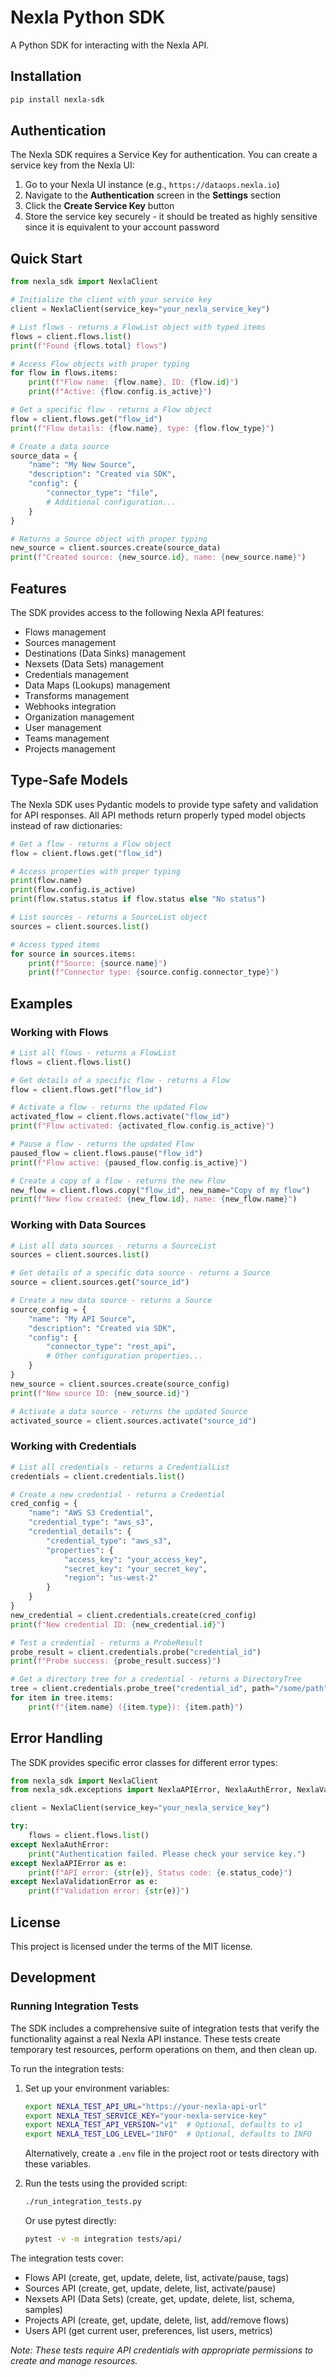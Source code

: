 # Nexla Python SDK

A Python SDK for interacting with the Nexla API.

## Installation

```bash
pip install nexla-sdk
```

## Authentication

The Nexla SDK requires a Service Key for authentication. You can create a service key from the Nexla UI:

1. Go to your Nexla UI instance (e.g., `https://dataops.nexla.io`)
2. Navigate to the **Authentication** screen in the **Settings** section
3. Click the **Create Service Key** button
4. Store the service key securely - it should be treated as highly sensitive since it is equivalent to your account password

## Quick Start

```python
from nexla_sdk import NexlaClient

# Initialize the client with your service key
client = NexlaClient(service_key="your_nexla_service_key")

# List flows - returns a FlowList object with typed items
flows = client.flows.list()
print(f"Found {flows.total} flows")

# Access Flow objects with proper typing
for flow in flows.items:
    print(f"Flow name: {flow.name}, ID: {flow.id}")
    print(f"Active: {flow.config.is_active}")

# Get a specific flow - returns a Flow object
flow = client.flows.get("flow_id")
print(f"Flow details: {flow.name}, type: {flow.flow_type}")

# Create a data source
source_data = {
    "name": "My New Source",
    "description": "Created via SDK",
    "config": {
        "connector_type": "file",
        # Additional configuration...
    }
}

# Returns a Source object with proper typing
new_source = client.sources.create(source_data)
print(f"Created source: {new_source.id}, name: {new_source.name}")
```

## Features

The SDK provides access to the following Nexla API features:

* Flows management
* Sources management
* Destinations (Data Sinks) management
* Nexsets (Data Sets) management
* Credentials management
* Data Maps (Lookups) management
* Transforms management
* Webhooks integration
* Organization management
* User management
* Teams management
* Projects management

## Type-Safe Models

The Nexla SDK uses Pydantic models to provide type safety and validation for API responses. All API methods return properly typed model objects instead of raw dictionaries:

```python
# Get a flow - returns a Flow object
flow = client.flows.get("flow_id")

# Access properties with proper typing
print(flow.name)
print(flow.config.is_active)
print(flow.status.status if flow.status else "No status")

# List sources - returns a SourceList object
sources = client.sources.list()

# Access typed items
for source in sources.items:
    print(f"Source: {source.name}")
    print(f"Connector type: {source.config.connector_type}")
```

## Examples

### Working with Flows

```python
# List all flows - returns a FlowList
flows = client.flows.list()

# Get details of a specific flow - returns a Flow
flow = client.flows.get("flow_id")

# Activate a flow - returns the updated Flow
activated_flow = client.flows.activate("flow_id")
print(f"Flow activated: {activated_flow.config.is_active}")

# Pause a flow - returns the updated Flow
paused_flow = client.flows.pause("flow_id")
print(f"Flow active: {paused_flow.config.is_active}")

# Create a copy of a flow - returns the new Flow
new_flow = client.flows.copy("flow_id", new_name="Copy of my flow")
print(f"New flow created: {new_flow.id}, name: {new_flow.name}")
```

### Working with Data Sources

```python
# List all data sources - returns a SourceList
sources = client.sources.list()

# Get details of a specific data source - returns a Source
source = client.sources.get("source_id")

# Create a new data source - returns a Source
source_config = {
    "name": "My API Source",
    "description": "Created via SDK",
    "config": {
        "connector_type": "rest_api",
        # Other configuration properties...
    }
}
new_source = client.sources.create(source_config)
print(f"New source ID: {new_source.id}")

# Activate a data source - returns the updated Source
activated_source = client.sources.activate("source_id")
```

### Working with Credentials

```python
# List all credentials - returns a CredentialList
credentials = client.credentials.list()

# Create a new credential - returns a Credential
cred_config = {
    "name": "AWS S3 Credential",
    "credential_type": "aws_s3",
    "credential_details": {
        "credential_type": "aws_s3",
        "properties": {
            "access_key": "your_access_key",
            "secret_key": "your_secret_key",
            "region": "us-west-2"
        }
    }
}
new_credential = client.credentials.create(cred_config)
print(f"New credential ID: {new_credential.id}")

# Test a credential - returns a ProbeResult
probe_result = client.credentials.probe("credential_id")
print(f"Probe success: {probe_result.success}")

# Get a directory tree for a credential - returns a DirectoryTree
tree = client.credentials.probe_tree("credential_id", path="/some/path")
for item in tree.items:
    print(f"{item.name} ({item.type}): {item.path}")
```

## Error Handling

The SDK provides specific error classes for different error types:

```python
from nexla_sdk import NexlaClient
from nexla_sdk.exceptions import NexlaAPIError, NexlaAuthError, NexlaValidationError

client = NexlaClient(service_key="your_nexla_service_key")

try:
    flows = client.flows.list()
except NexlaAuthError:
    print("Authentication failed. Please check your service key.")
except NexlaAPIError as e:
    print(f"API error: {str(e)}, Status code: {e.status_code}")
except NexlaValidationError as e:
    print(f"Validation error: {str(e)}")
```

## License

This project is licensed under the terms of the MIT license. 

## Development

### Running Integration Tests

The SDK includes a comprehensive suite of integration tests that verify the functionality against a real Nexla API instance. These tests create temporary test resources, perform operations on them, and then clean up.

To run the integration tests:

1. Set up your environment variables:
   ```bash
   export NEXLA_TEST_API_URL="https://your-nexla-api-url"
   export NEXLA_TEST_SERVICE_KEY="your-nexla-service-key"
   export NEXLA_TEST_API_VERSION="v1"  # Optional, defaults to v1
   export NEXLA_TEST_LOG_LEVEL="INFO"  # Optional, defaults to INFO
   ```

   Alternatively, create a `.env` file in the project root or tests directory with these variables.

2. Run the tests using the provided script:
   ```bash
   ./run_integration_tests.py
   ```

   Or use pytest directly:
   ```bash
   pytest -v -m integration tests/api/
   ```

The integration tests cover:
- Flows API (create, get, update, delete, list, activate/pause, tags)
- Sources API (create, get, update, delete, list, activate/pause)
- Nexsets API (Data Sets) (create, get, update, delete, list, schema, samples)
- Projects API (create, get, update, delete, list, add/remove flows)
- Users API (get current user, preferences, list users, metrics)

*Note: These tests require API credentials with appropriate permissions to create and manage resources.* 
